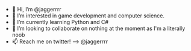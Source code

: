 - 👋 Hi, I’m @jaggerrrr
- 👀 I’m interested in game development and computer science.
- 🌱 I’m currently learning Python and C#
- 💞️ I’m looking to collaborate on nothing at the moment as I'm a literally noob
- 📫 Reach me on twitter! --> @jaggerrrr

<!---
jaggerrrr/jaggerrrr is a ✨ special ✨ repository because its `README.md` (this file) appears on your GitHub profile.
You can click the Preview link to take a look at your changes.
--->
